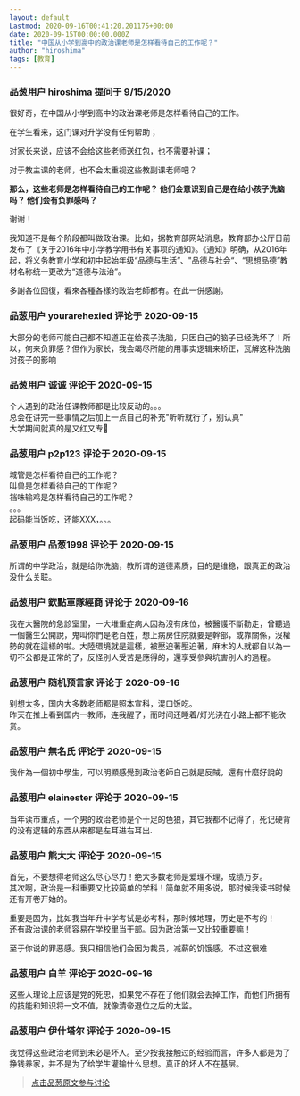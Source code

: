 ```yaml
---
layout: default
Lastmod: 2020-09-16T00:41:20.201175+00:00
date: 2020-09-15T00:00:00.000Z
title: "中国从小学到高中的政治课老师是怎样看待自己的工作呢？"
author: "hiroshima"
tags: [教育]
---
```



### 品葱用户 **hiroshima** 提问于 9/15/2020
    
很好奇，在中国从小学到高中的政治课老师是怎样看待自己的工作。  
  
在学生看来，这门课对升学没有任何帮助；  
  
对家长来说，应该不会给这些老师送红包，也不需要补课；  
  
对于教主课的老师，也不会太重视这些教副课老师吧？  
  
**那么，这些老师是怎样看待自己的工作呢？ 他们会意识到自己是在给小孩子洗脑吗？ 他们会有负罪感吗？**  
  
谢谢！  
  
我知道不是每个阶段都叫做政治课。比如，据教育部网站消息，教育部办公厅日前发布了《关于2016年中小学教学用书有关事项的通知》。《通知》明确，从2016年起，将义务教育小学和初中起始年级“品德与生活”、"品德与社会“、“思想品德”教材名称统一更改为“道德与法治”。  
  
  
多謝各位回復，看來各種各樣的政治老師都有。在此一併感謝。
    
                

### 品葱用户 **yourarehexied** 评论于 2020-09-15
        
大部分的老师可能自己都不知道正在给孩子洗脑，只因自己的脑子已经洗坏了！所以，何来负罪感？但作为家长，我会竭尽所能的用事实逻辑来矫正，瓦解这种洗脑对孩子的影响
        
                

### 品葱用户 **诚诚** 评论于 2020-09-15
        
个人遇到的政治任课教师都是比较反动的。。。  
总会在讲完一些事情之后加上一点自己的补充"听听就行了，别认真"  
大学期间就真的是又红又专🤣
        
                

### 品葱用户 **p2p123** 评论于 2020-09-15
        
城管是怎样看待自己的工作呢？  
叫兽是怎样看待自己的工作呢？  
裆味输鸡是怎样看待自己的工作呢？  
。。。  
起码能当饭吃，还能XXX，。。。
        
                

### 品葱用户 **品葱1998** 评论于 2020-09-15
        
所谓的中学政治，就是给你洗脑，教所谓的道德素质，目的是维稳，跟真正的政治没什么关联。
        
                

### 品葱用户 **欽點軍隊經商** 评论于 2020-09-16
        
我在大醫院的急診室里，一大堆重症病人因為沒有床位，被醫護不斷勸走，曾聽過一個醫生公開說，鬼叫你們是老百姓，想上病房住院就要是幹部，或靠關係，沒權勢的就在這様的啦。大陸環境就是這樣，被壓迫著壓迫著，麻木的人就都自以為一切不公都是正常的了，反怪別人受苦是應得的，還享受參與坑害別人的過程。
        
                

### 品葱用户 **随机预言家** 评论于 2020-09-16
        
别想太多，国内大多数老师都是照本宣科，混口饭吃。  
昨天在推上看到国内一教师，连我醒了，而时间还睡着/灯光浇在小路上都不能欣赏。
        
                

### 品葱用户 **無名氏** 评论于 2020-09-15
        
我作為一個初中學生，可以明顯感覺到政治老師自己就是反賊，還有什麼好說的
        
                

### 品葱用户 **elainester** 评论于 2020-09-15
        
当年读市重点，一个男的政治老师是个十足的色狼，其它我都不记得了，死记硬背的没有逻辑的东西从来都是左耳进右耳出.
        
                

### 品葱用户 **熊大大** 评论于 2020-09-15
        
首先，不要想得老师这么尽心尽力！绝大多数老师是爱理不理，成绩万岁。  
其次啊，政治是一科重要又比较简单的学科！简单就不用多说，那时候我读书时候还有开卷开始的。  
  
重要是因为，比如我当年升中学考试是必考科，那时候地理，历史是不考的！  
还有政治课的老师容易在学校里当干部。因为政治第一又比较重要嘛！  
  
  
至于你说的罪恶感。我只相信他们会因为裁员，减薪的饥饿感。不过这很难
        
                

### 品葱用户 **白羊** 评论于 2020-09-16
        
这些人理论上应该是党的死忠，如果党不存在了他们就会丢掉工作，而他们所拥有的技能和知识将一文不值，就像清帝退位之后的太监。
        
                

### 品葱用户 **伊什塔尔** 评论于 2020-09-15
        
我觉得这些政治老师到未必是坏人。至少按我接触过的经验而言，许多人都是为了挣钱养家，并不是为了给学生灌输什么思想。真正的坏人不在基层。
        
                





> [点击品葱原文参与讨论](https://pincong.rocks/question/31014)

